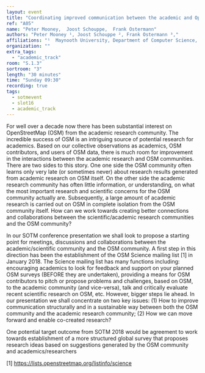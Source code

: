 ```yaml
---
layout: event
title: "Coordinating improved communication between the academic and OpenStreetMap communities"
ref: "A05"
name: "Peter Mooney,  Joost Schouppe,  Frank Ostermann"
authors: "Peter Mooney ¹, Joost Schouppe ², Frank Ostermann ³,"
affiliations: "¹  Maynooth University, Department of Computer Science, Maynooth, Ireland; ² OpenStreetMap Belgium; ³ Faculty of Geo-Information Science and Earth Observation (ITC), University of Twente, Enschede, The Netherlands"
organization: ""
extra_tags:
  - "academic_track"
room: "S.1.3"
sortroom: "3"
length: "30 minutes"
time: "Sunday 09:30"
recording: true
tags:
  - sotmevent
  - slot16
  - academic_track
---
```

For well over a decade now there has been substantial interest on OpenStreetMap (OSM) from the academic research community. The incredible success of OSM is an intriguing source of potential research for academics. Based on our collective observations as academics, OSM contributors, and users of OSM data, there is much room for improvement in the interactions between the academic research and OSM communities. There are two sides to this story. One one side the OSM community often learns only very late (or sometimes never) about research results generated from academic research on OSM itself. On the other side the academic research community has often little information, or understanding, on what the most important research and scientific concerns for the OSM community actually are. Subsequently, a large amount of academic research is carried out on OSM in complete isolation from the OSM community itself. How can we work towards creating better connections and collaborations between the scientific/academic research communities and the OSM community?

In our SOTM conference presentation we shall look to propose a starting point for meetings, discussions and collaborations between the academic/scientific community and the OSM community. A first step in this direction has been the establishment of the OSM Science mailing list [1] in January 2018. The Science mailing list has many functions including: encouraging academics to look for feedback and support on your planned OSM surveys (BEFORE they are undertaken), providing a means for OSM contributors to pitch or propose problems and challenges, based on OSM, to the academic community (and vice-versa), talk and critically evaluate recent scientific research on OSM, etc. However, bigger steps lie ahead. In our presentation we shall concentrate on two key issues: (1) How to improve communication structurally and in a sustainable way between both the OSM community and the academic research community; (2) How we can move forward and enable co-created research?

One potential target outcome from SOTM 2018 would be agreement to work towards establishment of a more structured global survey that proposes research ideas based on suggestions generated by the OSM community and academics/researchers

[1] https://lists.openstreetmap.org/listinfo/science
